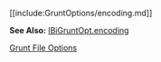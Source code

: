 [[include:GruntOptions/encoding.md]]

**See Also:** [IBiGruntOpt.encoding](/grunt-build-include/interfaces/_modules_interfaces_.ibigruntopt.html#encoding)

[Grunt File Options](../)  